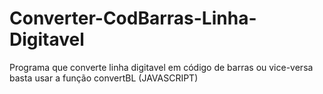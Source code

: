 # Converter-CodBarras-Linha-Digitavel
Programa que converte linha digitavel em código de barras ou vice-versa basta usar a função convertBL (JAVASCRIPT)
